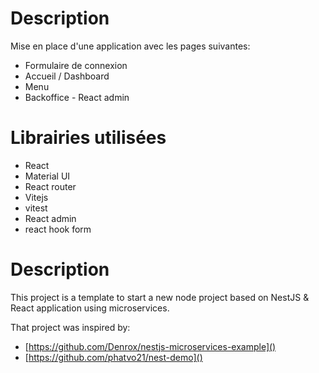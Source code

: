 # Description

Mise en place d'une application avec les pages suivantes:
- Formulaire de connexion
- Accueil / Dashboard
- Menu
- Backoffice - React admin

# Librairies utilisées

- React
- Material UI
- React router
- Vitejs
- vitest
- React admin
- react hook form

# Description

This project is a template to start a new node project based on NestJS & React application using microservices.

That project was inspired by:

- [https://github.com/Denrox/nestjs-microservices-example]()
- [https://github.com/phatvo21/nest-demo]()

